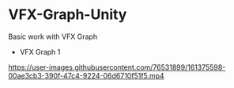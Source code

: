 # VFX-Graph-Unity
 Basic work with VFX Graph
 
 * VFX Graph 1

https://user-images.githubusercontent.com/76531899/161375598-00ae3cb3-390f-47c4-9224-06d6710f51f5.mp4
